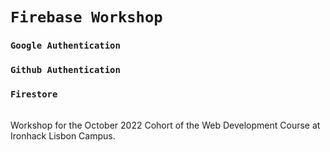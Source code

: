 # `Firebase Workshop`

### `Google Authentication`
### `Github Authentication`
### `Firestore`
<br>
Workshop for the October 2022 Cohort of the Web Development Course at Ironhack Lisbon Campus.
